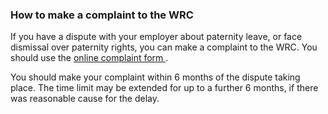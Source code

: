 ###  How to make a complaint to the WRC

If you have a dispute with your employer about paternity leave, or face
dismissal over paternity rights, you can make a complaint to the WRC. You
should use the [ online complaint form
](https://www.workplacerelations.ie/en/Complaints_Disputes/Refer_a_Dispute_Make_a_Complaint/)
.

You should make your complaint within 6 months of the dispute taking place.
The time limit may be extended for up to a further 6 months, if there was
reasonable cause for the delay.
